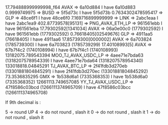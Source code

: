 17.794888999999998_f64 AVAX => 6a10d884 I have 6a10d883
0.9999749975 => BUSD => 5f5d73c I have 5f5d73b
0.7634302478595417 => GLP => 48ce6f1 I have 48ce6f0
7.169716899999999 => LINK => 2abc1eaa I have 2abc1ea9
402.87739578[95131] => PNG_AVAX_ETH_LP => 961561ebb I have 961561eba
17.79302592[1341034] AVAX => 06a0e00c0 (1779302592) I have 961561ebb (1779302592)
0.76618405[02549676] GLP => 4911aa5 (76618405) I have 4911aa6
17.85739300[0000002] AVAX => 6a703824 (1785739300) I have 6a703823 (1785739299)
17.40108993[5] AVAX => 67b7f4c2 (1740108994) I have 67b7f4c1 (1740108993)
13182075.789543394 MOO_TJ_AVAX_USDC_LP => 4aee71e7bda63 (1318207578954339) I have 4aee71e7bda64 (1318207578954340)
133018818.04845291 TJ_AVAX_BTC_LP => 2f41fdb3d270eb (13301881804845291) i have 2f41fdb3d270ec (13301881804845292)
73.3536835295 GMX => 1b538d6a1 (7335368353) I have 1b538d6a0 (7335368352)
12661113.749657085 YY_TJ_AVAX_USDC_LP => 47f8586c03bcd (1266111374965709) I have 47f8586c03bcc (1266111374965708)


If 9th decimal is :

5 -> round UP
4 -> do not round , slash it
0 -> do not round , slash it
1 -> do not round , slash it